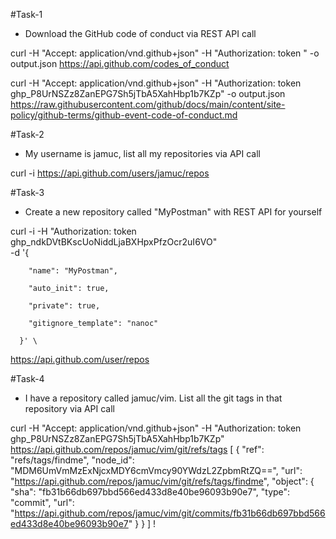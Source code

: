 #Task-1

- Download the GitHub code of conduct via REST API call

curl -H "Accept: application/vnd.github+json" -H "Authorization: token <Write your token>" -o output.json  https://api.github.com/codes_of_conduct

curl -H "Accept: application/vnd.github+json" -H "Authorization: token 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" -o output.json https://raw.githubusercontent.com/github/docs/main/content/site-policy/github-terms/github-event-code-of-conduct.md

#Task-2

- My username is jamuc, list all my repositories via API call

curl -i https://api.github.com/users/jamuc/repos

#Task-3
- Create a new repository called "MyPostman" with REST API for yourself

curl -i -H "Authorization: token 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" \
    -d
	 '{
		 
        "name": "MyPostman",
		
        "auto_init": true,
		
        "private": true,
		
        "gitignore_template": "nanoc"
		
      }' \
	  
   https://api.github.com/user/repos
   


#Task-4
- I have a repository called jamuc/vim. List all the git tags in that repository via API call

curl -H "Accept: application/vnd.github+json" -H "Authorization: token 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"  https://api.github.com/repos/jamuc/vim/git/refs/tags
[
  {
    "ref": "refs/tags/findme",
    "node_id": "MDM6UmVmMzExNjcxMDY6cmVmcy90YWdzL2ZpbmRtZQ==",
    "url": "https://api.github.com/repos/jamuc/vim/git/refs/tags/findme",
    "object": {
      "sha": "fb31b66db697bbd566ed433d8e40be96093b90e7",
      "type": "commit",
      "url": "https://api.github.com/repos/jamuc/vim/git/commits/fb31b66db697bbd566ed433d8e40be96093b90e7"
    }
  }
]
!
